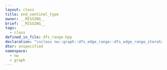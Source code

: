 ```yaml
---
layout: class
title: end_sentinel_type
owner: __MISSING__
brief: __MISSING__
tags:
  - class
defined_in_file: dfs_range.hpp
declaration: "\nclass nw::graph::dfs_edge_range::dfs_edge_range_iterator::end_sentinel_type;"
dtor: unspecified
namespace:
  - nw
  - graph
---
```

